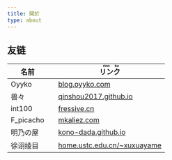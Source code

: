 ```yaml
---
title: 関於
type: about
---
```


## 友链

| 名前 |  | <ruby>リン<rt>rinn</rt>ク<rt>ku</rt></ruby> |
| - | - | - |
| Oyyko || [blog.oyyko.com](https://blog.oyyko.com/) |
| 兽々 || [qinshou2017.github.io](https://qinshou2017.github.io/) |
| int100 || [fressive.cn](https://fressive.cn/) |
| F_picacho || [mkaliez.com](https://mkaliez.com/) |
| 明乃の屋 || [kono-dada.github.io](https://kono-dada.github.io/) |
| 徐诩绫目 || [home.ustc.edu.cn/~xuxuayame](http://home.ustc.edu.cn/~xuxuayame)





